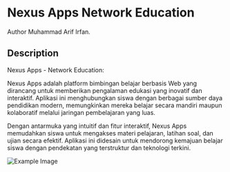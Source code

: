 # Nexus Apps Network Education

Author Muhammad Arif Irfan.

## Description

Nexus Apps - Network Education:

Nexus Apps adalah platform bimbingan belajar berbasis Web yang dirancang untuk memberikan pengalaman edukasi yang inovatif dan interaktif. Aplikasi ini menghubungkan siswa dengan berbagai sumber daya pendidikan modern, memungkinkan mereka belajar secara mandiri maupun kolaboratif melalui jaringan pembelajaran yang luas.

Dengan antarmuka yang intuitif dan fitur interaktif, Nexus Apps memudahkan siswa untuk mengakses materi pelajaran, latihan soal, dan ujian secara efektif. Aplikasi ini didesain untuk mendorong kemajuan belajar siswa dengan pendekatan yang terstruktur dan teknologi terkini.


![Example Image](https://drive.google.com/uc?id=1B5RAlPeDZqpraOaASt3YsnToI0As_rAr)

